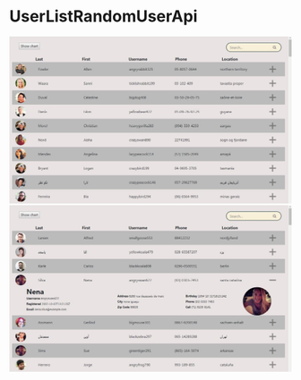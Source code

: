 # UserListRandomUserApi
![Иллюстрация к проекту](https://raw.githubusercontent.com/tommios/UserListRandomUserApi/master/01.JPG)
![Иллюстрация к проекту](https://raw.githubusercontent.com/tommios/UserListRandomUserApi/master/02.JPG)
